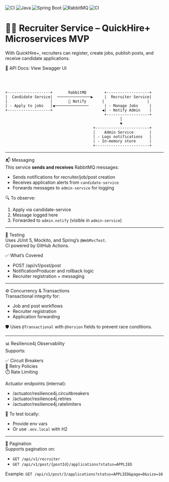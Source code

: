 ![CI](https://github.com/tundeadetunji/quick-hire_recruiter-service/actions/workflows/ci.yml/badge.svg)
![Java](https://img.shields.io/badge/Java-17-blue?logo=java)
![Spring Boot](https://img.shields.io/badge/Spring%20Boot-3.x-brightgreen?logo=spring-boot)
![RabbitMQ](https://img.shields.io/badge/Messaging-RabbitMQ-orange?logo=rabbitmq)
![CI](https://github.com/tundeadetunji/quick-hire_recruiter-service/actions/workflows/ci.yml/badge.svg)

# 🧑‍💼 Recruiter Service – QuickHire+ Microservices MVP  

With QuickHire+, recruiters can register, create jobs, publish posts, and receive candidate applications.

📄 API Docs: View Swagger UI

<br/>
<br/>

```  
+-------------------+       RabbitMQ        +-------------------+
|  Candidate Service|  ───────────────▶     |  Recruiter Service|
|                   |       🔔 Notify       |                   |
| - Apply to jobs   |◀───────────────       | - Manage Jobs     |
+-------------------+                      ◀| - Notify Admin    |
                                            +-------------------+
                                                   │
                                                   ▼
                                       +------------------------+
                                       |    Admin Service       |
                                       | - Logs notifications   |
                                       | - In-memory store      |
                                       +------------------------+
```

---

📬 Messaging  
This service **sends and receives** RabbitMQ messages:

- Sends notifications for recruiter/job/post creation  
- Receives application alerts from `candidate-service`  
- Forwards messages to `admin-service` for logging

🔍 To observe:
1. Apply via candidate-service  
2. Message logged here  
3. Forwarded to `admin.notify` (visible in `admin-service`)

---

🧪 Testing  
Uses JUnit 5, Mockito, and Spring’s `@WebMvcTest`.  
CI powered by GitHub Actions.

✅ What’s Covered
- POST /api/v1/post/post  
- NotificationProducer and rollback logic  
- Recruiter registration + messaging

---

⚙️ Concurrency & Transactions  
Transactional integrity for:

- Job and post workflows  
- Recruiter registration  
- Application forwarding

🛡️ Uses `@Transactional` with `@Version` fields to prevent race conditions.

---

📊 Resilience4j Observability  
Supports:

✅ Circuit Breakers  
🔁 Retry Policies  
⏱️ Rate Limiting  

Actuator endpoints (internal):
- /actuator/resilience4j.circuitbreakers  
- /actuator/resilience4j.retries  
- /actuator/resilience4j.ratelimiters

🧪 To test locally:
- Provide env vars  
- Or use `.env.local` with H2

---

📘 Pagination  
Supports pagination on:

- `GET /api/v1/recruiter`  
- `GET /api/v1/post/{postId}/applications?status=APPLIED`

Example:
`GET /api/v1/post/3/applications?status=APPLIED&page=0&size=10`
